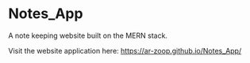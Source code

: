 # Notes_App
A note keeping website built on the MERN stack.

Visit the website application here:
https://ar-zoop.github.io/Notes_App/
